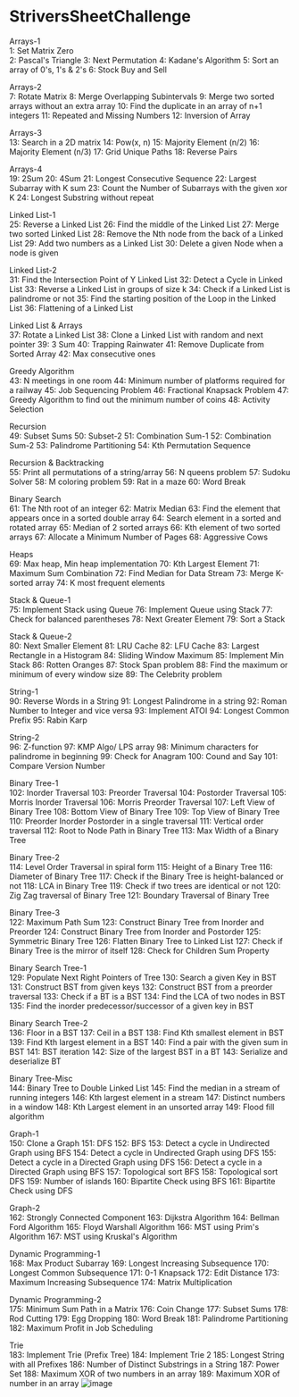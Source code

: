 # StriversSheetChallenge		
Arrays-1		
1:	Set Matrix Zero <br>
2:	Pascal's Triangle
3:	Next Permutation
4:	Kadane's Algorithm
5:	Sort an array of 0's, 1's & 2's
6:	Stock Buy and Sell

Arrays-2		
7:	Rotate Matrix
8:	Merge Overlapping Subintervals
9:	Merge two sorted arrays without an extra array
10:	Find the duplicate in an array of n+1 integers
11:	Repeated and Missing Numbers
12:	Inversion of Array

Arrays-3		
13:	Search in a 2D matrix 
14:	Pow(x, n)
15:	Majority Element (n/2)
16:	Majority Element (n/3)
17:	Grid Unique Paths
18:	Reverse Pairs

Arrays-4		
19:	2Sum
20:	4Sum
21:	Longest Consecutive Sequence 
22:	Largest Subarray with K sum
23:	Count the Number of Subarrays with the given xor K
24:	Longest Substring without repeat

Linked List-1		
25:	Reverse a Linked List
26:	Find the middle of the Linked List
27:	Merge two sorted Linked List
28:	Remove the Nth node from the back of a Linked List
29:	Add two numbers as a Linked List
30:	Delete a given Node when a node is given

Linked List-2		
31:	Find the Intersection Point of Y Linked List
32:	Detect a Cycle in Linked List
33:	Reverse a Linked List in groups of size k
34:	Check if a Linked List is palindrome or not
35:	Find the starting position of the Loop in the Linked List
36:	Flattening of a Linked List

Linked List & Arrays		
37:	Rotate a Linked List
38:	Clone a Linked List with random and next pointer
39:	3 Sum
40:	Trapping Rainwater
41:	Remove Duplicate from Sorted Array
42:	Max consecutive ones

Greedy Algorithm		
43:	N meetings in one room
44:	Minimum number of platforms required for a railway
45:	Job Sequencing Problem
46:	Fractional Knapsack Problem
47:	Greedy Algorithm to find out the minimum number of coins
48:	Activity Selection

Recursion		
49:	Subset Sums
50:	Subset-2 
51:	Combination Sum-1
52:	Combination Sum-2
53:	Palindrome Partitioning 
54:	Kth Permutation Sequence

Recursion & Backtracking		
55:	Print all permutations of a string/array
56:	N queens problem
57:	Sudoku Solver
58:	M coloring problem
59:	Rat in a maze
60:	Word Break

Binary Search		
61:	The Nth root of an integer
62:	Matrix Median
63:	Find the element that appears once in a sorted double array
64:	Search element in a sorted and rotated array
65:	Median of 2 sorted arrays
66:	Kth element of two sorted arrays
67:	Allocate a Minimum Number of Pages
68:	Aggressive Cows

Heaps		
69:	Max heap, Min heap implementation
70:	Kth Largest Element
71:	Maximum Sum Combination
72:	Find Median for Data Stream
73:	Merge K-sorted array
74:	K most frequent elements

Stack & Queue-1		
75:	Implement Stack using Queue 
76:	Implement Queue using Stack
77:	Check for balanced parentheses 
78:	Next Greater Element
79:	Sort a Stack

Stack & Queue-2		
80:	Next Smaller Element
81:	LRU Cache
82:	LFU Cache
83:	Largest Rectangle in a Histogram
84:	Sliding Window Maximum
85:	Implement Min Stack
86:	Rotten Oranges
87:	Stock Span problem
88:	Find the maximum or minimum of every window size
89:	The Celebrity problem

String-1		
90:	Reverse Words in a String 
91:	Longest Palindrome in a string 
92:	Roman Number to Integer and vice versa
93:	Implement ATOI
94:	Longest Common Prefix
95:	Rabin Karp

String-2		
96:	Z-function
97:	KMP Algo/ LPS array
98:	Minimum characters for palindrome in beginning
99:	Check for Anagram
100:	Cound and Say
101:	Compare Version Number

Binary Tree-1		
102:	Inorder Traversal
103:	Preorder Traversal
104:	Postorder Traversal
105:	Morris Inorder Traversal
106:	Morris Preorder Traversal
107:	Left View of Binary Tree
108:	Bottom View of Binary Tree
109:	Top View of Binary Tree
110:	Preorder Inorder Postorder in a single traversal
111:	Vertical order traversal
112:	Root to Node Path in Binary Tree
113:	Max Width of a Binary Tree

Binary Tree-2		
114:	Level Order Traversal in spiral form
115:	Height of a Binary Tree
116:	Diameter of Binary Tree
117:	Check if the Binary Tree is height-balanced or not
118:	LCA in Binary Tree
119:	Check if two trees are identical or not
120:	Zig Zag traversal of Binary Tree
121:	Boundary Traversal of Binary Tree

Binary Tree-3		
122:	Maximum Path Sum
123:	Construct Binary Tree from Inorder and Preorder 
124:	Construct Binary Tree from Inorder and Postorder 
125:	Symmetric Binary Tree
126:	Flatten Binary Tree to Linked List
127:	Check if Binary Tree is the mirror of itself
128:	Check for Children Sum Property

Binary Search Tree-1		
129:	Populate Next Right Pointers of Tree
130:	Search a given Key in BST
131:	Construct BST from given keys
132:	Construct BST from a preorder traversal
133:	Check if a BT is a BST
134:	Find the LCA of two nodes in BST
135:	Find the inorder predecessor/successor of a given key in BST

Binary Search Tree-2		
136:	Floor in a BST
137:	Ceil in a BST
138:	Find Kth smallest element in BST
139:	Find Kth largest element in a BST
140:	Find a pair with the given sum in BST
141:	BST iteration
142:	Size of the largest BST in a BT
143:	Serialize and deserialize BT

Binary Tree-Misc		
144:	Binary Tree to Double Linked List
145:	Find the median in a stream of running integers
146:	Kth largest element in a stream
147:	Distinct numbers in a window
148:	Kth Largest element in an unsorted array
149:	Flood fill algorithm

Graph-1		
150:	Clone a Graph
151:	DFS
152:	BFS
153:	Detect a cycle in Undirected Graph using BFS
154:	Detect a cycle in Undirected Graph using DFS
155:	Detect a cycle in a Directed Graph using DFS
156:	Detect a cycle in a Directed Graph using BFS
157:	Topological sort BFS
158:	Topological sort DFS
159:	Number of islands 
160:	Bipartite Check using BFS
161:	Bipartite Check using DFS

Graph-2		
162:	Strongly Connected Component
163:	Dijkstra Algorithm
164:	Bellman Ford Algorithm
165:	Floyd Warshall Algorithm
166:	MST using Prim's Algorithm
167:	MST using Kruskal's Algorithm

Dynamic Programming-1		
168:	Max Product Subarray
169:	Longest Increasing Subsequence 
170:	Longest Common Subsequence
171:	0-1 Knapsack
172:	Edit Distance 
173:	Maximum Increasing Subsequence
174:	Matrix Multiplication

Dynamic Programming-2		
175:	Minimum Sum Path in a Matrix 
176:	Coin Change 
177:	Subset Sums
178:	Rod Cutting 
179:	Egg Dropping
180:	Word Break
181:	Palindrome Partitioning 
182:	Maximum Profit in Job Scheduling

Trie		
183:	Implement Trie (Prefix Tree)
184:	Implement Trie 2
185:	Longest String with all Prefixes
186:	Number of Distinct Substrings in a String
187:	Power Set
188:	Maximum XOR of two numbers in an array
189:	Maximum XOR of number in an array
![image](https://github.com/amaan-272/StriversSheetChallenge/assets/97755687/bd3c2125-1568-42a6-88cf-cd4309255114)
